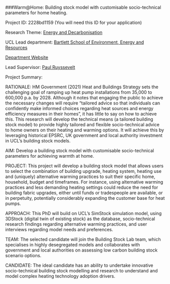 ###Warm@Home: Building stock model with customisable socio-technical parameters for home heating.

Project ID: 2228bd1159
(You will need this ID for your application)

Research Theme: [Energy and Decarbonisation](../themes/energy-and-decarbonisation.md)

UCL Lead department: [Bartlett School of Environment, Energy and Resources](../departments/bartlett-school-of-environment-energy-and-resources.md)

[Department Website](https://www.ucl.ac.uk/bartlett/bartlett-school-environment-energy-and-resources)

Lead Supervisor: [Paul Ruyssevelt](https://iris.ucl.ac.uk/iris/browse/profile?upi=PRUYS20)

Project Summary:

RATIONALE: HM Government (2021) Heat and Buildings Strategy sets the challenging goal of ramping up heat pump installations from 35,000 to 600,000 p.a. by 2028. Although it notes that engaging the public to achieve the necessary changes will require “tailored advice so that individuals can confidently make informed choices regarding heat sources and energy efficiency measures in their homes”, it has little to say on how to achieve this. This research will develop the technical means (a tailored building stock model) to provide highly tailored and flexible socio-technical advice to home owners on their heating and warming options. It will achieve this by leveraging historical EPSRC, UK government and local authority investment in UCL’s building stock models.
 
 AIM: Develop a building stock model with customisable socio-technical parameters for achieving warmth at home.
 
 PROJECT: This project will develop a building stock model that allows users to select the combination of building upgrade, heating system, heating use and (uniquely) alternative warming practices to suit their specific home, household, budget and timeframes. For instance, using alternative warming practices and less demanding heating settings could reduce the need for building fabric upgrades, either until funds or tradespeople are available, or in perpetuity, potentially considerably expanding the customer base for heat pumps. 
 
 APPROACH: This PhD will build on UCL’s SimStock simulation model, using 3DStock (digital twin of existing stock) as the database, socio-technical research findings regarding alternative warming practices, and user interviews regarding model needs and preferences.
 
 TEAM: The selected candidate will join the Building Stock Lab team, which specialises in highly desegregated models and collaborates with government and local authorities on assessing low carbon building stock scenario options.
 
 CANDIDATE: The ideal candidate has an ability to undertake innovative socio-technical building stock modelling and research to understand and model complex heating technology adoption drivers.